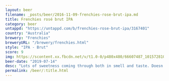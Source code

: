 ```yaml
---
layout: beer
filename: _posts/beer/2016-11-09-frenchies-rose-brut-ipa.md
title: Frenchies rosé brut IPA
category: beer
untappd: "https://untappd.com/b/frenchies-rose-brut-ipa/3167401"
country: "Australia"
brewery: "Frenchies"
breweryURL: "/brewery/frenchies.html"
style: "IPA - Brut"
score: 9
img: https://scontent.xx.fbcdn.net/v/t1.0-0/p480x480/66607487_10157281017588745_8800694310866518016_o.jpg?_nc_cat=105&_nc_ohc=Oy9fBlAidb8AQmNayqDlltENi4jDt8OzAv8eslmGIZV3NpefB_AgfdL-Q&_nc_ht=scontent.xx&oh=32b6e947c0dac56eeb706165967358af&oe=5E8AB11C
beer-date: "2019-07-14"
desc: "Lots of sweetness coming through both in smell and taste. Doesn’t really seem like a beer, but who cares. Like beer mixed with champagne and raspberries"
permalink: /beer/:title.html
---
```

